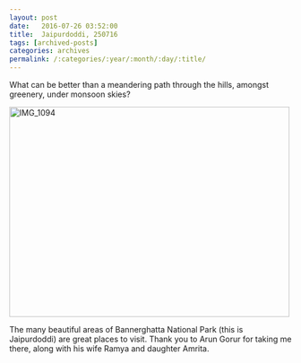 ```yaml
---
layout: post
date:	2016-07-26 03:52:00
title:  Jaipurdoddi, 250716
tags: [archived-posts]
categories: archives
permalink: /:categories/:year/:month/:day/:title/
---
```

What can be better than a meandering path through the hills, amongst greenery, under monsoon skies?

<a data-flickr-embed="true" href="https://www.flickr.com/photos/86494503@N00/28463307531/in/album-72157671446580376/" title="IMG_1094"><img src="https://c4.staticflickr.com/9/8845/28463307531_04e074df43.jpg" width="500" height="375" alt="IMG_1094"></a><script async="async" src="//embedr.flickr.com/assets/client-code.js" charset="utf-8"></script>

The many beautiful areas of Bannerghatta National Park (this is Jaipurdoddi) are great places to visit. Thank you to Arun Gorur for taking me there, along with his wife Ramya and daughter Amrita.
